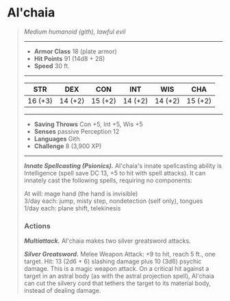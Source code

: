# Al'chaia
>*Medium humanoid (gith), lawful evil*
>___
>- **Armor Class** 18 (plate armor)
>- **Hit Points** 91 (14d8 + 28)
>- **Speed** 30 ft.
>___
>|STR|DEX|CON|INT|WIS|CHA|
>|:---:|:---:|:---:|:---:|:---:|:---:|
>|16 (+3)|14 (+2)|15 (+2)|14 (+2)|14 (+2)|15 (+2)|
>___
>- **Saving Throws** Con +5, Int +5, Wis +5
>- **Senses** passive Perception 12
>- **Languages** Gith
>- **Challenge** 8 (3,900 XP)
>___
>***Innate Spellcasting (Psionics).*** Al'chaia's innate spellcasting ability is Intelligence (spell save DC 13, +5 to hit with spell attacks). It can innately cast the following spells, requiring no components:  
>
>At will: mage hand (the hand is invisible)  
>3/day each: jump, misty step, nondetection (self only), tongues  
>1/day each: plane shift, telekinesis  
>
>### Actions
>***Multiattack.*** Al'chaia makes two silver greatsword attacks.  
>
>***Silver Greatsword.*** Melee Weapon Attack: +9 to hit, reach 5 ft., one target. Hit: 13 (2d6 + 6) slashing damage plus 10 (3d6) psychic damage. This is a magic weapon attack. On a critical hit against a target in an astral body (as with the astral projection spell), Al'chaia can cut the silvery cord that tethers the target to its material body, instead of dealing damage.